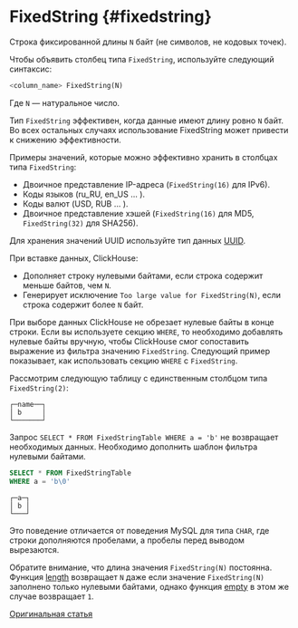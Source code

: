 # FixedString {#fixedstring}

Строка фиксированной длины `N` байт (не символов, не кодовых точек).

Чтобы объявить столбец типа `FixedString`, используйте следующий синтаксис:

``` sql
<column_name> FixedString(N)
```

Где `N` — натуральное число.

Тип `FixedString` эффективен, когда данные имеют длину ровно `N` байт. Во всех остальных случаях использование FixedString может привести к снижению эффективности.

Примеры значений, которые можно эффективно хранить в столбцах типа `FixedString`:

-   Двоичное представление IP-адреса (`FixedString(16)` для IPv6).
-   Коды языков (ru\_RU, en\_US … ).
-   Коды валют (USD, RUB … ).
-   Двоичное представление хэшей (`FixedString(16)` для MD5, `FixedString(32)` для SHA256).

Для хранения значений UUID используйте тип данных [UUID](uuid.md).

При вставке данных, ClickHouse:

-   Дополняет строку нулевыми байтами, если строка содержит меньше байтов, чем `N`.
-   Генерирует исключение `Too large value for FixedString(N)`, если строка содержит более `N` байт.

При выборе данных ClickHouse не обрезает нулевые байты в конце строки. Если вы используете секцию `WHERE`, то необходимо добавлять нулевые байты вручную, чтобы ClickHouse смог сопоставить выражение из фильтра значению `FixedString`. Следующий пример показывает, как использовать секцию `WHERE` с `FixedString`.

Рассмотрим следующую таблицу с единственным столбцом типа `FixedString(2)`:

``` text
┌─name──┐
│ b     │
└───────┘
```

Запрос `SELECT * FROM FixedStringTable WHERE a = 'b'` не возвращает необходимых данных. Необходимо дополнить шаблон фильтра нулевыми байтами.

``` sql
SELECT * FROM FixedStringTable
WHERE a = 'b\0'
```

``` text
┌─a─┐
│ b │
└───┘
```

Это поведение отличается от поведения MySQL для типа `CHAR`, где строки дополняются пробелами, а пробелы перед выводом вырезаются.

Обратите внимание, что длина значения `FixedString(N)` постоянна. Функция [length](../query_language/functions/array_functions.md#array_functions-length) возвращает `N` даже если значение `FixedString(N)` заполнено только нулевыми байтами, однако функция [empty](../query_language/functions/string_functions.md#empty) в этом же случае возвращает `1`.

[Оригинальная статья](https://clickhouse.tech/docs/ru/data_types/fixedstring/) <!--hide-->

